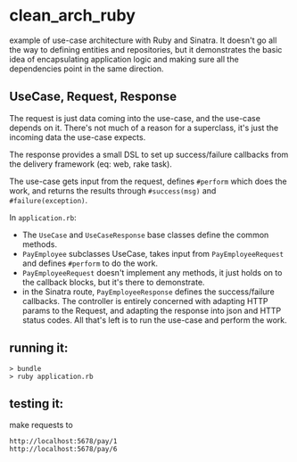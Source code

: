# clean_arch_ruby

example of use-case architecture with Ruby and Sinatra. It doesn't go all the way to defining entities and repositories, but it demonstrates the basic idea of encapsulating application logic and making sure all the dependencies point in the same direction.

## UseCase, Request, Response

The request is just data coming into the use-case, and the use-case depends on it. There's not much of a reason for a superclass, it's just the incoming data the use-case expects.

The response provides a small DSL to set up success/failure callbacks from the delivery framework (eq: web, rake task).

The use-case gets input from the request, defines `#perform` which does the work, and returns the results through `#success(msg)` and `#failure(exception)`.

In `application.rb`:

* The `UseCase` and `UseCaseResponse` base classes define the common methods.
* `PayEmployee` subclasses UseCase, takes input from `PayEmployeeRequest` and defines `#perform` to do the work.
* `PayEmployeeRequest` doesn't implement any methods, it just holds on to the callback blocks, but it's there to demonstrate.
* in the Sinatra route, `PayEmployeeResponse` defines the success/failure callbacks. The controller is entirely concerned with adapting HTTP params to the Request, and adapting the response into json and HTTP status codes. All that's left is to run the use-case and perform the work.

## running it:

    > bundle
    > ruby application.rb

## testing it:

make requests to

    http://localhost:5678/pay/1
    http://localhost:5678/pay/6

